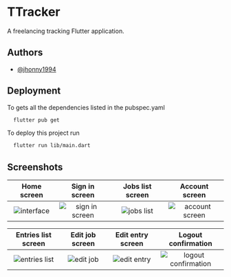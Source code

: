
# TTracker

A freelancing tracking Flutter application.


## Authors

- [@jhonny1994](https://www.github.com/jhonny1994)


## Deployment

To gets all the dependencies listed in the pubspec.yaml

```bash
  flutter pub get
```


To deploy this project run

```bash
  flutter run lib/main.dart
```


## Screenshots

Home screen                |  Sign in screen           |  Jobs list screen         |  Account screen
:-------------------------:|:-------------------------:|:-------------------------:|:-------------------------:
 ![interface](https://user-images.githubusercontent.com/29334417/188696414-2bb8e495-9b15-4c10-b9a7-cc32e9f566e1.png) | ![sign in screen](https://user-images.githubusercontent.com/29334417/188696500-d0a5d3d3-83cc-4876-8fe1-664c881a35b7.png) | ![jobs list](https://user-images.githubusercontent.com/29334417/188696592-7e798e7b-7a5a-47b9-b704-1ca3997e9ef2.jpg) | ![account screen](https://user-images.githubusercontent.com/29334417/188696644-dca22b3c-c5df-4dc5-aa90-d3050e112c4e.jpg)
 
Entries list screen        |  Edit job screen          |  Edit entry screen        |  Logout confirmation
:-------------------------:|:-------------------------:|:-------------------------:|:-------------------------:
![entries list](https://user-images.githubusercontent.com/29334417/188696787-b596cdba-58b6-47a6-b5cd-7730fbcec6d9.jpg) | ![edit job](https://user-images.githubusercontent.com/29334417/188696875-be72ce45-1c17-4f48-9d28-33e5afc42409.jpg) | ![edit entry](https://user-images.githubusercontent.com/29334417/188696907-5dd6934b-5d42-40c6-badc-39dc4ec264fc.jpg) | ![logout confirmation](https://user-images.githubusercontent.com/29334417/188696954-8e9f330f-55e7-4a6c-afb3-f21b6fba4c23.jpg)






